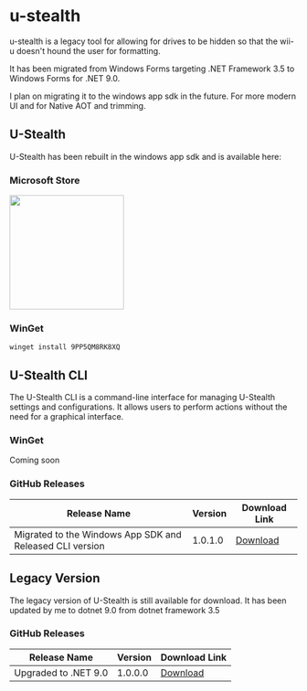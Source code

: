 # u-stealth

u-stealth is a legacy tool for allowing for drives to be hidden so that the wii-u doesn't hound the user for formatting.

It has been migrated from Windows Forms targeting .NET Framework 3.5 to Windows Forms for .NET 9.0.

I plan on migrating it to the windows app sdk in the future. For more modern UI and for Native AOT and trimming.

## U-Stealth

U-Stealth has been rebuilt in the windows app sdk and is available here:

### Microsoft Store

<a href="https://apps.microsoft.com/detail/9PP5QM8RK8XQ?mode=direct">
 <img src="https://get.microsoft.com/images/en-us%20dark.svg" width="200"/>
</a>

### WinGet

`winget install 9PP5QM8RK8XQ`

## U-Stealth CLI

The U-Stealth CLI is a command-line interface for managing U-Stealth settings and configurations. It allows users to perform actions without the need for a graphical interface.

### WinGet

Coming soon

### GitHub Releases

| Release Name                                             | Version | Download Link                                                           |
|----------------------------------------------------------|---------|-------------------------------------------------------------------------|
| Migrated to the Windows App SDK and Released CLI version | 1.0.1.0 | [Download](https://github.com/licon4812/u-stealth/releases/tag/1.0.1.0) |

## Legacy Version

The legacy version of U-Stealth is still available for download. It has been updated by me to dotnet 9.0 from dotnet framework 3.5

### GitHub Releases

| Release Name         | Version | Download Link                                                           |
|----------------------|---------|-------------------------------------------------------------------------|
| Upgraded to .NET 9.0 | 1.0.0.0 | [Download](https://github.com/licon4812/u-stealth/releases/tag/1.0.0.0) |
